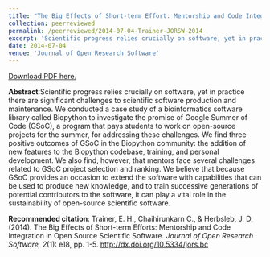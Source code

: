 ```yaml
---
title: "The Big Effects of Short-term Effort: Mentorship and Code Integration in Open Source Scientific Software"
collection: peerreviewed
permalink: /peerreviewed/2014-07-04-Trainer-JORSW-2014
excerpt: 'Scientific progress relies crucially on software, yet in practice there are significant challenges to scientific software production and maintenance. We conducted a case study of a bioinformatics software library called Biopython to investigate the promise of Google Summer of Code (GSoC), a program that pays students to work on open-source projects for the summer, for addressing these challenges. We find three positive outcomes of GSoC in the Biopython community: the addition of new features to the Biopython codebase, training, and personal development. We also find, however, that mentors face several challenges related to GSoC project selection and ranking. We believe that because GSoC provides an occasion to extend the software with capabilities that can be used to produce new knowledge, and to train successive generations of potential contributors to the software, it can play a vital role in the sustainability of open-source scientific software.'
date: 2014-07-04
venue: 'Journal of Open Research Software'
---
```

[Download PDF here.](http://eipapa.github.io/hackathon-planning-kit/files/Trainer-JORSW-2014.pdf)

**Abstract**:Scientific progress relies crucially on software, yet in practice there are significant challenges to scientific software production and maintenance. We conducted a case study of a bioinformatics software library called Biopython to investigate the promise of Google Summer of Code (GSoC), a program that pays students to work on open-source projects for the summer, for addressing these challenges. We find three positive outcomes of GSoC in the Biopython community: the addition of new features to the Biopython codebase, training, and personal development. We also find, however, that mentors face several challenges related to GSoC project selection and ranking. We believe that because GSoC provides an occasion to extend the software with capabilities that can be used to produce new knowledge, and to train successive generations of potential contributors to the software, it can play a vital role in the sustainability of open-source scientific software.

**Recommended citation**: Trainer, E. H., Chaihirunkarn C., & Herbsleb, J. D. (2014). The Big Effects of Short-term Efforts: Mentorship and Code Integration in Open Source Scientific Software. <i>Journal of Open Research Software, 2</i>(1): e18, pp. 1-5. http://dx.doi.org/10.5334/jors.bc